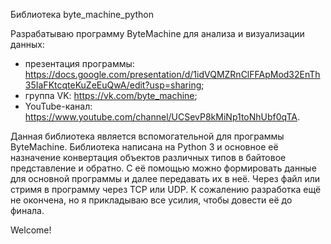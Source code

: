 Библиотека byte_machine_python

Разрабатываю программу ByteMachine для анализа и визуализации данных:
- презентация программы: https://docs.google.com/presentation/d/1idVQMZRnClFFApMod32EnTh35IaFKtcqteKuZeEuQwA/edit?usp=sharing;
- группа VK: https://vk.com/byte_machine;
- YouTube-канал: https://www.youtube.com/channel/UCSevP8kMiNp1toNhUbf0qTA.

Данная библиотека является вспомогательной для программы ByteMachine. Библиотека написана на Python 3 и основное её назначение конвертация объектов различных типов в байтовое представление и обратно. С её помощью можно формировать данные для основной программы и далее передавать их в неё. Через файл или стримя в программу через TCP или UDP. К сожалению разработка ещё не окончена, но я прикладываю все усилия, чтобы довести её до финала.

Welcome!

